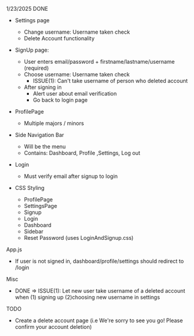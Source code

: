 1/23/2025
DONE
- Settings page
  - Change username: Username taken check
  - Delete Account functionality

- SignUp page:
  - User enters email/password + firstname/lastname/username (required)
  - Choose username: Username taken check
    - ISSUE(1): Can't take username of person who deleted account
  - After signing in 
    - Alert user about email verification
    - Go back to login page
  
- ProfilePage
  - Multiple majors / minors

- Side Navigation Bar
  - Will be the menu
  - Contains: Dashboard, Profile ,Settings, Log out

- Login
  - Must verify email after signup to login 
  
- CSS Styling
  - ProfilePage
  - SettingsPage
  - Signup 
  - Login
  - Dashboard
  - Sidebar
  - Reset Password (uses LoginAndSignup.css)

App.js
  - If user is not signed in, dashboard/profile/settings should redirect to /login

Misc
- DONE => ISSUE(1): Let new user take username of a deleted account when (1) signing up (2)choosing new username in settings

TODO
  - Create a delete account page (i.e We're sorry to see you go! Please confirm your account deletion)
